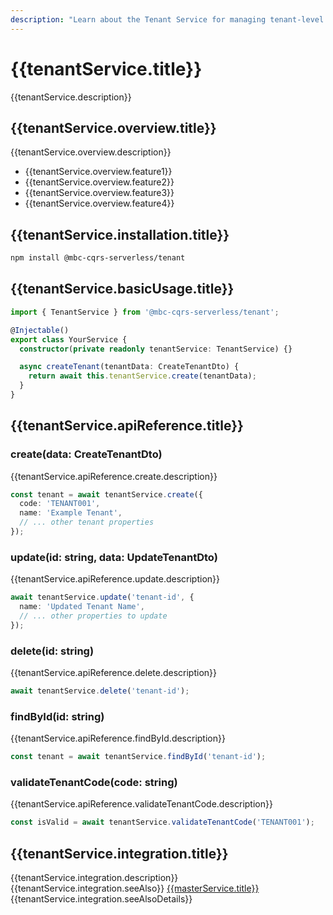 ```yaml
---
description: "Learn about the Tenant Service for managing tenant-level operations in a multi-tenant CQRS architecture."
---
```


# {{tenantService.title}}

{{tenantService.description}}

## {{tenantService.overview.title}}

{{tenantService.overview.description}}
- {{tenantService.overview.feature1}}
- {{tenantService.overview.feature2}}
- {{tenantService.overview.feature3}}
- {{tenantService.overview.feature4}}

## {{tenantService.installation.title}}

```bash
npm install @mbc-cqrs-serverless/tenant
```

## {{tenantService.basicUsage.title}}

```typescript
import { TenantService } from '@mbc-cqrs-serverless/tenant';

@Injectable()
export class YourService {
  constructor(private readonly tenantService: TenantService) {}

  async createTenant(tenantData: CreateTenantDto) {
    return await this.tenantService.create(tenantData);
  }
}
```

## {{tenantService.apiReference.title}}

### create(data: CreateTenantDto)

{{tenantService.apiReference.create.description}}

```typescript
const tenant = await tenantService.create({
  code: 'TENANT001',
  name: 'Example Tenant',
  // ... other tenant properties
});
```

### update(id: string, data: UpdateTenantDto)

{{tenantService.apiReference.update.description}}

```typescript
await tenantService.update('tenant-id', {
  name: 'Updated Tenant Name',
  // ... other properties to update
});
```

### delete(id: string)

{{tenantService.apiReference.delete.description}}

```typescript
await tenantService.delete('tenant-id');
```

### findById(id: string)

{{tenantService.apiReference.findById.description}}

```typescript
const tenant = await tenantService.findById('tenant-id');
```

### validateTenantCode(code: string)

{{tenantService.apiReference.validateTenantCode.description}}

```typescript
const isValid = await tenantService.validateTenantCode('TENANT001');
```

## {{tenantService.integration.title}}

{{tenantService.integration.description}} {{tenantService.integration.seeAlso}} [{{masterService.title}}](./master-service.md) {{tenantService.integration.seeAlsoDetails}}
